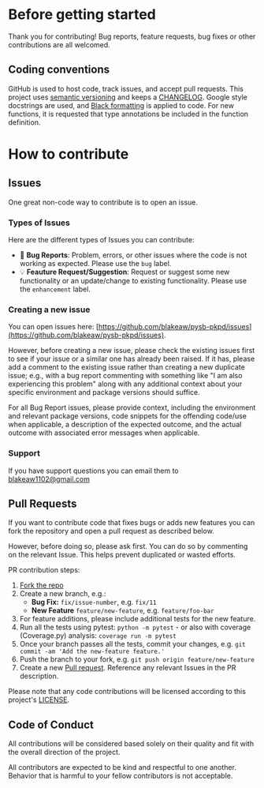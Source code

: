 # Before getting started

Thank you for contributing! Bug reports, feature requests, bug fixes or other contributions are all welcomed. 

## Coding conventions

GitHub is used to host code, track issues, and accept pull requests. This project uses [semantic versioning](https://semver.org/) and keeps a [CHANGELOG](./CHANGELOG.md). Google style docstrings are used, and [Black formatting](https://black.readthedocs.io/en/stable/) is applied to code. For new functions, it is requested that type annotations be included in the function definition.    


# How to contribute


## Issues

One great non-code way to contribute is to open an issue. 

### Types of Issues

Here are the different types of Issues you can contribute:

  * :bug: **Bug Reports**: Problem, errors, or other issues where the code is not working as expected. Please use the `bug` label. 
  * :bulb: **Feauture Request/Suggestion**: Request or suggest some new functionality or an update/change to existing functionality. Please use the `enhancement` label.

### Creating a new issue

You can open issues here: [https://github.com/blakeaw/pysb-pkpd/issues](https://github.com/blakeaw/pysb-pkpd/issues). 

However, before creating a new issue, please check the existing issues first to see if your issue or a similar one has already been raised. If it has, please add a comment to the existing issue rather than creating a new duplicate issue; e.g., with a bug report commenting with something like "I am also experiencing this problem" along with any additional context about your specific environment and package versions should suffice. 

For all Bug Report issues, please provide context, including the environment and relevant package versions, code snippets for the offending code/use when applicable, a description of the expected outcome, and the actual outcome with associated error messages when applicable. 

 ### Support

If you have support questions you can email them to [blakeaw1102@gmail.com](mailto:blakeaw1102@gmail.com)

## Pull Requests

If you want to contribute code that fixes bugs or adds new features you can fork the repository and open a pull request as described below. 

However, before doing so, please ask first. You can do so by commenting on the relevant Issue. This helps prevent duplicated or wasted efforts. 

PR contribution steps:

1. [Fork the repo](https://github.com/blakeaw/pysb-pkpd/fork)
2. Create a new branch, e.g.:
   * **Bug Fix:** `fix/issue-number`, e.g. `fix/11`
   * **New Feature** `feature/new-feature`, e.g. `feature/foo-bar`   
3. For feature additions, please include additional tests for the new feature.
4. Run all the tests using pytest: `python -m pytest` - or also with coverage (Coverage.py) analysis: `coverage run -m pytest`
5. Once your branch passes all the tests, commit your changes, e.g. `git commit -am 'Add the new-feature feature.'`
7. Push the branch to your fork, e.g. `git push origin feature/new-feature`
8. Create a new [Pull request](https://github.com/blakeaw/pysb-pkpd/pulls). Reference any relevant Issues in the PR description.

Please note that any code contributions will be licensed according to this project's [LICENSE](./LICENSE).  

## Code of Conduct

All contributions will be considered based solely on their quality and fit with the overall direction of the project.   

All contributors are expected to be kind and respectful to one another. Behavior that is harmful to your fellow contributors is not acceptable. 